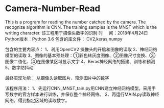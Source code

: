 # Camera-Number-Read
This is a program for reading the number catched by the camera. The recognize algorithm is CNN. The training samples is the MNST which is the writing character.
该工程用于摄像头数字的识别
时      间：2018年4月24日
Python版本：Python 3.6
包含的库文件： CV2,keras,numpy

包含的主要内容点：
1、利用OpenCV2 摄像头的开启和图像的读取
2、神经网络模型的读取
3、图像的基本预处理：①彩色转灰度图像、②图像尺寸变换、③图像二值化、④在图像某区域显示文字
4、Keras神经网络的搭建、训练和预测
5、数字防抖动

最终实现功能：
从摄像头读取图片，预测图片中的数字

该程序用法：
1、先运行CNN_MNST_tain.py用CNN建立神经网络模型。采用手写数字的官方样本进行训练，并保存整个神经网络。
2、再运行MAIN.py读取神经网络，得到指定区域的读取数字。
